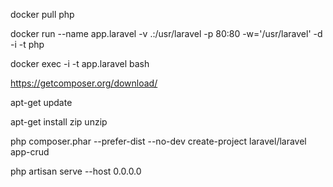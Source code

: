 docker pull php

docker run --name app.laravel -v .:/usr/laravel -p 80:80 -w='/usr/laravel' -d -i -t php

docker exec -i -t app.laravel bash

https://getcomposer.org/download/

apt-get update

apt-get install zip unzip

php composer.phar --prefer-dist --no-dev create-project laravel/laravel app-crud

php artisan serve --host 0.0.0.0
